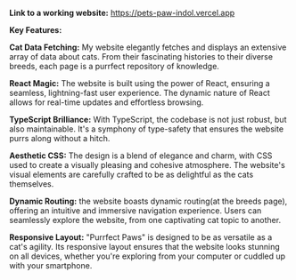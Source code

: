 **Link to a working website:**
https://pets-paw-indol.vercel.app

**Key Features:**

**Cat Data Fetching:** My website elegantly fetches and displays an extensive array of data about cats. From their fascinating histories to their diverse breeds, each page is a purrfect repository of knowledge.

**React Magic:** The website is built using the power of React, ensuring a seamless, lightning-fast user experience. The dynamic nature of React allows for real-time updates and effortless browsing.

**TypeScript Brilliance:** With TypeScript, the codebase is not just robust, but also maintainable. It's a symphony of type-safety that ensures the website purrs along without a hitch.

**Aesthetic CSS:** The design is a blend of elegance and charm, with CSS used to create a visually pleasing and cohesive atmosphere. The website's visual elements are carefully crafted to be as delightful as the cats themselves.

**Dynamic Routing:** the website boasts dynamic routing(at the breeds page), offering an intuitive and immersive navigation experience. Users can seamlessly explore the website, from one captivating cat topic to another.

**Responsive Layout:** "Purrfect Paws" is designed to be as versatile as a cat's agility. Its responsive layout ensures that the website looks stunning on all devices, whether you're exploring from your computer or cuddled up with your smartphone.
